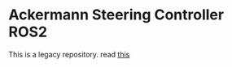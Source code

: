 # Ackermann Steering Controller ROS2
This is a legacy repository. read [this](https://github.com/ros-controls/ros2_controllers/issues/264#issuecomment-996646394) 
